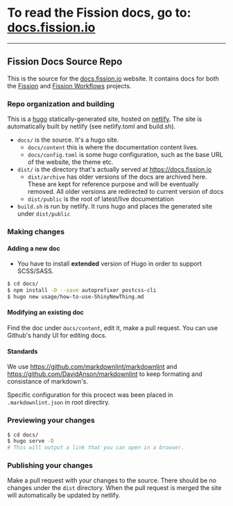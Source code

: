 # To read the Fission docs, go to: [docs.fission.io](https://docs.fission.io)

---

## Fission Docs Source Repo

This is the source for the [docs.fission.io](https://docs.fission.io) website.
It contains docs for both the [Fission](https://github.com/fission/fission) and [Fission Workflows](https://github.com/fission/fission-workflows) projects.

### Repo organization and building

This is a [hugo](https://gohugo.io) statically-generated site, hosted on [netlify](https://netlify.com).
The site is automatically built by netlify (see netlify.toml and build.sh).

* `docs/` is the source. It's a hugo site.
  * `docs/content` this is where the documentation content lives.
  * `docs/config.toml` is some hugo configuration, such as the base URL of the website, the theme etc.
* `dist/` is the directory that's actually served at <https://docs.fission.io>
  * `dist/archive` has older versions of the docs are archived here.
    These are kept for reference purpose and will be eventually removed.
    All older versions are redirected to current version of docs
  * `dist/public` is the root of latest/live documentation
* `build.sh` is run by netlify. It runs hugo and places the generated
   site under `dist/public`

### Making changes

#### Adding a new doc

* You have to install **extended** version of Hugo in order to support SCSS/SASS.

```bash
$ cd docs/
$ npm install -D --save autoprefixer postcss-cli
$ hugo new usage/how-to-use-ShinyNewThing.md
```

#### Modifying an existing doc

Find the doc under `docs/content`, edit it, make a pull request.
You can use Github's handy UI for editing docs.

#### Standards

We use <https://github.com/markdownlint/markdownlint> and <https://github.com/DavidAnson/markdownlint> to keep formating and consistance of markdown's.

Specific configuration for this procect was been placed in `.markdownlint.json` in root directiry.

### Previewing your changes

```bash
$ cd docs/
$ hugo serve -D
# This will output a link that you can open in a browser.
```

### Publishing your changes

Make a pull request with your changes to the source.
There should be no changes under the `dist` directory.
When the pull request is merged the site will automatically be updated by netlify.
